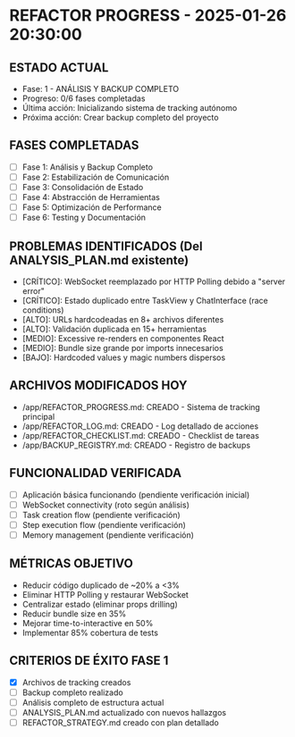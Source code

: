 # REFACTOR PROGRESS - 2025-01-26 20:30:00

## ESTADO ACTUAL
- Fase: 1 - ANÁLISIS Y BACKUP COMPLETO
- Progreso: 0/6 fases completadas
- Última acción: Inicializando sistema de tracking autónomo
- Próxima acción: Crear backup completo del proyecto

## FASES COMPLETADAS
- [ ] Fase 1: Análisis y Backup Completo
- [ ] Fase 2: Estabilización de Comunicación  
- [ ] Fase 3: Consolidación de Estado
- [ ] Fase 4: Abstracción de Herramientas
- [ ] Fase 5: Optimización de Performance
- [ ] Fase 6: Testing y Documentación

## PROBLEMAS IDENTIFICADOS (Del ANALYSIS_PLAN.md existente)
- [CRÍTICO]: WebSocket reemplazado por HTTP Polling debido a "server error"
- [CRÍTICO]: Estado duplicado entre TaskView y ChatInterface (race conditions)
- [ALTO]: URLs hardcodeadas en 8+ archivos diferentes
- [ALTO]: Validación duplicada en 15+ herramientas
- [MEDIO]: Excessive re-renders en componentes React
- [MEDIO]: Bundle size grande por imports innecesarios
- [BAJO]: Hardcoded values y magic numbers dispersos

## ARCHIVOS MODIFICADOS HOY
- /app/REFACTOR_PROGRESS.md: CREADO - Sistema de tracking principal
- /app/REFACTOR_LOG.md: CREADO - Log detallado de acciones
- /app/REFACTOR_CHECKLIST.md: CREADO - Checklist de tareas
- /app/BACKUP_REGISTRY.md: CREADO - Registro de backups

## FUNCIONALIDAD VERIFICADA
- [ ] Aplicación básica funcionando (pendiente verificación inicial)
- [ ] WebSocket connectivity (roto según análisis)
- [ ] Task creation flow (pendiente verificación)
- [ ] Step execution flow (pendiente verificación)
- [ ] Memory management (pendiente verificación)

## MÉTRICAS OBJETIVO
- Reducir código duplicado de ~20% a <3%
- Eliminar HTTP Polling y restaurar WebSocket
- Centralizar estado (eliminar props drilling)
- Reducir bundle size en 35%
- Mejorar time-to-interactive en 50%
- Implementar 85% cobertura de tests

## CRITERIOS DE ÉXITO FASE 1
- [x] Archivos de tracking creados
- [ ] Backup completo realizado
- [ ] Análisis completo de estructura actual
- [ ] ANALYSIS_PLAN.md actualizado con nuevos hallazgos
- [ ] REFACTOR_STRATEGY.md creado con plan detallado